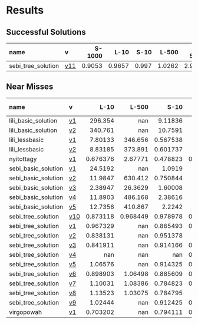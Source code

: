 # Results

## Successful Solutions

| name               | v                           |   S-1000 |   L-10 |   S-10 |   L-500 |   XL-5000 |   Total time |
|:-------------------|:----------------------------|---------:|-------:|-------:|--------:|----------:|-------------:|
| sebi_tree_solution | [v11](../../commit/f5184f4) |   0.9053 | 0.9657 |  0.997 |  1.0262 |    2.9965 |       6.8908 |

## Near Misses

| name                | v                           |       L-10 |      L-500 |       S-10 |     S-1000 |   XL-5000 |
|:--------------------|:----------------------------|-----------:|-----------:|-----------:|-----------:|----------:|
| lili_basic_solution | [v1](../../commit/07a3e46)  | 296.354    | nan        |   9.11836  | 717.327    |       nan |
| lili_basic_solution | [v2](../../commit/22adf02)  | 340.761    | nan        |  10.7591   | 729.522    |       nan |
| lili_lessbasic      | [v1](../../commit/be983ae)  |   7.80133  | 346.656    |   0.567538 |  15.4641   |       nan |
| lili_lessbasic      | [v2](../../commit/dbd5cee)  |   8.83185  | 373.891    |   0.601737 |  18.5616   |       nan |
| nyitottagy          | [v1](../../commit/265c45e)  |   0.676376 |   2.67771  |   0.478823 |   0.515898 |       nan |
| sebi_basic_solution | [v1](../../commit/eaca833)  |  24.5192   | nan        |   1.0919   |  41.5967   |       nan |
| sebi_basic_solution | [v2](../../commit/3371540)  |  11.9847   | 630.412    |   0.750844 |  27.2496   |       nan |
| sebi_basic_solution | [v3](../../commit/fe517a0)  |   2.38947  |  26.3629   |   1.60008  |   3.56721  |       nan |
| sebi_basic_solution | [v4](../../commit/51edc94)  |  11.8903   | 486.168    |   2.38616  |  25.2112   |       nan |
| sebi_basic_solution | [v5](../../commit/c1e2c40)  |  12.7356   | 410.867    |   2.2242   |  22.6535   |       nan |
| sebi_tree_solution  | [v10](../../commit/0ad7798) |   0.873118 |   0.968449 |   0.978978 |   0.750954 |       nan |
| sebi_tree_solution  | [v1](../../commit/c6e88f0)  |   0.967329 | nan        |   0.865493 |   0.885463 |       nan |
| sebi_tree_solution  | [v2](../../commit/987dfec)  |   0.838131 | nan        |   0.951378 |   1.39613  |       nan |
| sebi_tree_solution  | [v3](../../commit/e966f24)  |   0.841911 | nan        |   0.914166 |   0.940104 |       nan |
| sebi_tree_solution  | [v4](../../commit/b4221d7)  | nan        | nan        | nan        |   0.839791 |       nan |
| sebi_tree_solution  | [v5](../../commit/bba55ef)  |   1.06576  | nan        |   0.914325 |   0.924512 |       nan |
| sebi_tree_solution  | [v6](../../commit/6fb390f)  |   0.898903 |   1.06498  |   0.885609 |   0.986124 |       nan |
| sebi_tree_solution  | [v7](../../commit/1315fff)  |   1.10031  |   1.08386  |   0.784823 |   0.815491 |       nan |
| sebi_tree_solution  | [v8](../../commit/d1d2cbe)  |   1.13523  |   1.03075  |   0.784795 |   1.13577  |       nan |
| sebi_tree_solution  | [v9](../../commit/4a92f55)  |   1.02444  | nan        |   0.912425 |   0.836722 |       nan |
| virgopowah          | [v1](../../commit/2dbc7e7)  |   0.703202 | nan        |   0.794111 |   0.628813 |       nan |